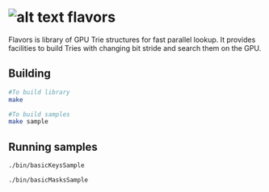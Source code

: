 ![alt text](https://www.iconsdb.com/icons/download/guacamole-green/ice-cream-2-48.png)
flavors
=======

Flavors is library of GPU Trie structures for fast parallel lookup. It provides facilities to build Tries with changing bit stride and search them on the GPU.

## Building
```sh
#To build library
make

#To build samples
make sample
```

## Running samples
```sh
./bin/basicKeysSample

./bin/basicMasksSample
```
